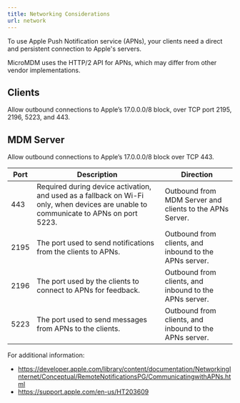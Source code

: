 ```yaml
---
title: Networking Considerations
url: network
---
```


To use Apple Push Notification service (APNs), your clients need a direct and persistent connection to Apple's servers.

MicroMDM uses the HTTP/2 API for APNs, which may differ from other vendor implementations.

## Clients
Allow outbound connections to Apple’s 17.0.0.0/8 block, over TCP port 2195, 2196, 5223, and 443.

## MDM Server
Allow outbound connections to Apple’s 17.0.0.0/8 block over TCP 443.

| Port  | Description                                                                                       | Direction                                                                      |
|------|---------------------------------------------------------------------------------------------------|---------------------------------------------------------------------------------|
| 443  | Required during device activation, and used as a fallback on Wi-Fi only, when devices are unable to communicate to APNs on port 5223.    | Outbound from MDM Server and clients to the APNs Server.                        |
| 2195 | The port used to send notifications from the clients to APNs.                                  | Outbound from clients, and inbound to the APNs server. |
| 2196 | The port used by the clients to connect to APNs for feedback.                             | Outbound from clients, and inbound to the APNs server. |
| 5223 | The port used to send messages from APNs to the clients. | Outbound from clients, and inbound to the APNs server. |



For additional information:

* https://developer.apple.com/library/content/documentation/NetworkingInternet/Conceptual/RemoteNotificationsPG/CommunicatingwithAPNs.html
* https://support.apple.com/en-us/HT203609
